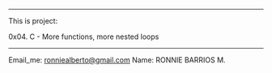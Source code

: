 *********************************************
This is project:

0x04. C - More functions, more nested loops
*********************************************

Email_me: ronniealberto@gmail.com
Name: RONNIE BARRIOS M.